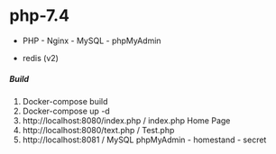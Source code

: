 # php-7.4




* PHP - Nginx - MySQL - phpMyAdmin
- redis (v2)



##### Build

1. Docker-compose build
2. Docker-compose up -d
3. http://localhost:8080/index.php  /  index.php Home Page
4. http://localhost:8080/text.php / Test.php 
5. http://localhost:8081 / MySQL phpMyAdmin -   homestand - secret
